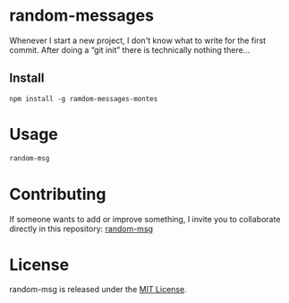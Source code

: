 
# random-messages

Whenever I start a new project, I don't know what to write for the first commit. After doing a “git init” there is technically nothing there...

## Install

```npm
npm install -g ramdom-messages-montes
```

# Usage

```bash
random-msg
```

# Contributing
If someone wants to add or improve something, I invite you to collaborate directly in this repository: [random-msg](https://github.com/PedroPab/ramdom-messages-montes)

# License
random-msg is released under the [MIT License](https://opensource.org/licenses/MIT).